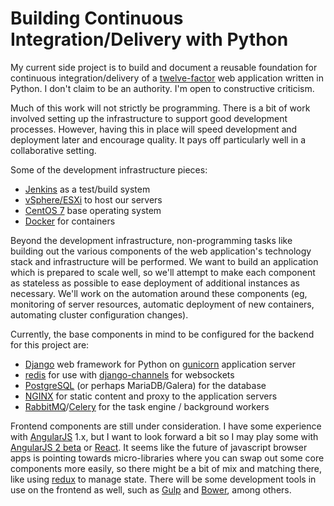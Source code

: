Building Continuous Integration/Delivery with Python
===

My current side project is to build and document a reusable foundation for continuous integration/delivery of a [twelve-factor](http://12factor.net/ "twelve-factor") web application written in Python.  I don't claim to be an authority.  I'm open to constructive criticism.

Much of this work will not strictly be programming.  There is a bit of work involved setting up the infrastructure to support good development processes.  However, having this in place will speed development and deployment later and encourage quality.  It pays off particularly well in a collaborative setting.

Some of the development infrastructure pieces:
* [Jenkins](https://jenkins-ci.org/ "Jenkins") as a test/build system
* [vSphere/ESXi](https://www.vmware.com/products/esxi-and-esx/overview "vSphere/ESXi") to host our servers
* [CentOS 7](https://www.centos.org/ "CentOS") base operating system
* [Docker](https://www.docker.com/ "Docker") for containers

Beyond the development infrastructure, non-programming tasks like building out the various components of the web application's technology stack and infrastructure will be performed.  We want to build an application which is prepared to scale well, so we'll attempt to make each component as stateless as possible to ease deployment of additional instances as necessary.  We'll work on the automation around these components (eg, monitoring of server resources, automatic deployment of new containers, automating cluster configuration changes).

Currently, the base components in mind to be configured for the backend for this project are:
 * [Django](https://www.djangoproject.com/ "Django") web framework for Python on [gunicorn](http://gunicorn.org/ "gunicorn") application server
 * [redis](http://redis.io/ "redis") for use with [django-channels](http://django-channels.readthedocs.org/en/latest/ "django-channels") for websockets
 * [PostgreSQL](http://www.postgresql.org/ "PostgreSQL") (or perhaps MariaDB/Galera) for the database
 * [NGINX](https://www.nginx.com/resources/wiki/ "NGINX") for static content and proxy to the application servers
 * [RabbitMQ](https://www.rabbitmq.com/ "RabbitMQ")/[Celery](http://www.celeryproject.org/ "Celery") for the task engine / background workers

Frontend components are still under consideration.  I have some experience with [AngularJS](https://angularjs.org/ "AngularJS") 1.x, but I want to look forward a bit so I may play some with [AngularJS 2 beta](https://angular.io/ "Angular 2 beta") or [React](https://facebook.github.io/react/ "React").  It seems like the future of javascript browser apps is pointing towards micro-libraries where you can swap out some core components more easily, so there might be a bit of mix and matching there, like using [redux](http://redux.js.org/ "redux") to manage state.  There will be some development tools in use on the frontend as well, such as [Gulp](http://gulpjs.com/ "Gulp") and [Bower](http://bower.io/ "Bower"), among others.